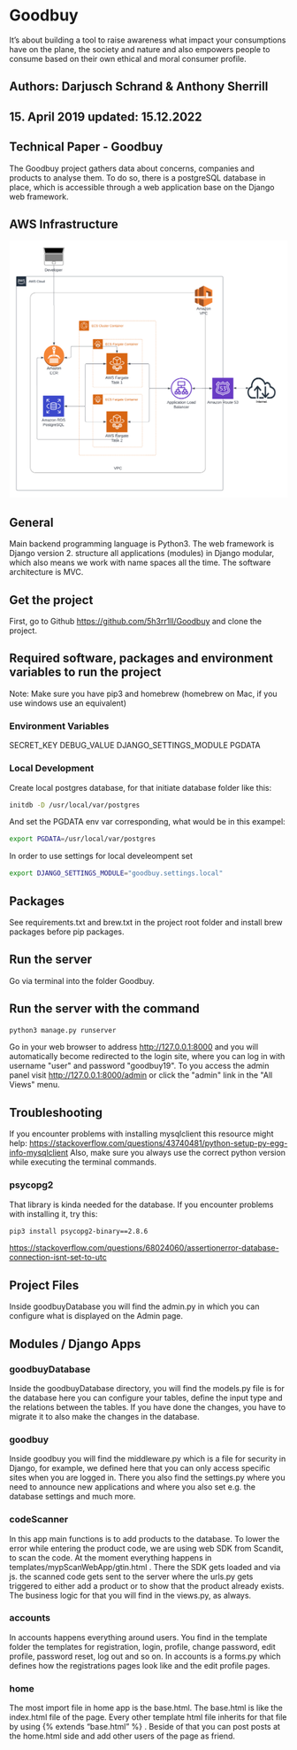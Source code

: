 # Goodbuy

It’s about building a tool to raise awareness what impact your consumptions have on the plane, the society and nature and also empowers people to consume based on their own ethical and moral consumer profile.

## Authors: Darjusch Schrand & Anthony Sherrill

## 15. April 2019 updated: 15.12.2022

## Technical Paper - Goodbuy

The Goodbuy project gathers data about concerns, companies and products to analyse them. To do so, there is a postgreSQL database in place, which is accessible through a web application base on the Django web framework.

## AWS Infrastructure

![AWS Infrastructure](diagram-infrastructure.png)

## General

Main backend programming language is Python3. The web framework is Django version 2. structure all applications (modules) in Django modular, which also means we work with name spaces all the time. The software architecture is MVC.

## Get the project

First, go to Github <https://github.com/5h3rr1ll/Goodbuy> and clone the project.

## Required software, packages and environment variables to run the project

Note: Make sure you have pip3 and homebrew (homebrew on Mac, if you use windows use an equivalent)

### Environment Variables

SECRET_KEY
DEBUG_VALUE
DJANGO_SETTINGS_MODULE
PGDATA

### Local Development

Create local postgres database, for that initiate database folder like this:

```bash
initdb -D /usr/local/var/postgres
```

And set the PGDATA env var corresponding, what would be in this exampel:

```bash
export PGDATA=/usr/local/var/postgres
```

In order to use settings for local develeompent set

```bash
export DJANGO_SETTINGS_MODULE="goodbuy.settings.local"
```

## Packages

See requirements.txt and brew.txt in the project root folder and install brew packages before pip packages.

## Run the server

Go via terminal into the folder Goodbuy.

## Run the server with the command

```bash
python3 manage.py runserver
````

Go in your web browser to address <http://127.0.0.1:8000> and you will automatically become redirected to the login site, where you can log in with username "user" and password "goodbuy19". To you access the admin panel visit <http://127.0.0.1:8000/admin> or click the "admin" link in the "All Views" menu.

## Troubleshooting

If you encounter problems with installing mysqlclient this resource might help: <https://stackoverflow.com/questions/43740481/python-setup-py-egg-info-mysqlclient>
Also, make sure you always use the correct python version while executing the terminal commands.

### psycopg2

That library is kinda needed for the database. If you encounter problems with installing it, try this:

```bash
pip3 install psycopg2-binary==2.8.6
```

<https://stackoverflow.com/questions/68024060/assertionerror-database-connection-isnt-set-to-utc>

## Project Files

Inside goodbuyDatabase you will find the admin.py in which you can configure what is displayed on the Admin page.

## Modules / Django Apps

### goodbuyDatabase

Inside the goodbuyDatabase directory, you will find the models.py file is for the database here you can configure your tables, define the input type and the relations between the tables. If you have done the changes, you have to migrate it to also make the changes in the database.

### goodbuy

Inside goodbuy you will find the middleware.py which is a file for security in Django, for example, we defined here that you can only access specific sites when you are logged in. There you also find the settings.py where you need to announce new applications and where you also set e.g. the database settings and much more.

### codeScanner

In this app main functions is to add products to the database. To lower the error while entering the product code, we are using web SDK from Scandit, to scan the code. At the moment everything happens in templates/mypScanWebApp/gtin.html . There the SDK gets loaded and via js. the scanned code gets sent to the server where the urls.py gets triggered to either add a product or to show that the product already exists. The business logic for that you will find in the views.py, as always.

### accounts

In accounts happens everything around users. You find in the template folder the templates for registration, login, profile, change password, edit profile, password reset, log out and so on. In accounts is a forms.py which defines how the registrations pages look like and the edit profile pages.

### home

The most import file in home app is the base.html. The base.html is like the index.html file of the page. Every other template html file inherits for that file by using {% extends “base.html” %} . Beside of that you can post posts at the home.html side and add other users of the page as friend.
